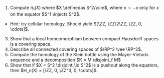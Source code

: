 
1. Compute $\pi_1(X)$ where $X \definedas S^2/\sim$, where $x\sim -x$ only for $x$ on the equator $S^1 \injects S^2$.
  - Hint: try cellular homology. Should yield $[\ZZ, \ZZ/2\ZZ, \ZZ, 0, \cdots]$.
3. Show that a local homeomorphism between compact Hausdorff spaces is a covering space.
4. Describe all connected covering spaces of $\RP^2 \vee \RP^2$.
5. Compute the homology of the Klein bottle using the Mayer-Vietoris sequence and a decomposition $K = M \disjoint_f M$
6. Show that if $X = S^2 \disjoint_\id S^2$ is a pushout along the equators, then $H_n(X) = [\ZZ, 0, \ZZ^3, 0, \cdots]$.
